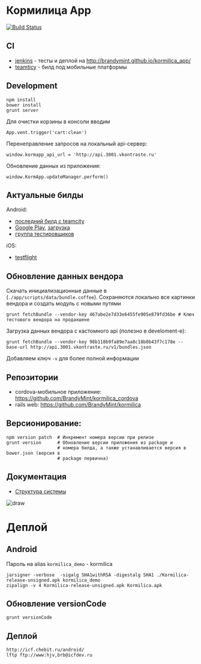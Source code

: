 Кормилица App
=============

[![Build Status](http://jenkins.icfdev.ru/buildStatus/icon?job=kormilica_app)](http://jenkins.icfdev.ru/job/kormilica_app/)

CI
--

* [jenkins](http://jenkins.icfdev.ru/job/kormilica_app/) - тесты и деплой на http://brandymint.github.io/kormilica_app/
* [teamticy](http://teamcity.brandymint.ru/viewType.html?buildTypeId=Kormilica_BuildAndUpload) - билд под мобильные платформы


Development
-----------

    npm install
    bower install
    grunt server

Для очистки корзины в консоли вводим

    App.vent.trigger('cart:clean')

Перенеправление запросов на локальный api-сервер:

    window.kormapp_api_url = 'http://api.3001.vkontraste.ru'

Обновление данных из приложения:

    window.KormApp.updateManager.perform()

Актуальные билды
----------------

Android:

* [последний билд с teamcity](http://icf.chebit.ru/android/Kormilica.apk)
* [Google Play](https://play.google.com/store/apps/details?id=com.brandymint.kormilica), [загрузка](https://play.google.com/apps/publish/?dev_acc=15071385602273245111#ApkPlace:p=com.brandymint.kormilica)
* [группа тестировщиков](https://plus.google.com/communities/111507310547613506785)


iOS:

* [testflight](https://www.testflightapp.com/dashboard/applications/1062985/builds/)

Обновление данных вендора
--------------------------

Скачать инициализационные данные в (`./app/scripts/data/bundle.coffee`). Сохраняются локально все картинки вендора и создать модуль с новыми путями

    grunt fetchBundle --vendor-key 467abe2e7d33e6455fe905e879fd36be # Ключ тестового вендора на продакшене

Загрузка данных вендора с кастомного api (полезно в develoment-е):

    grunt fetchBundle --vendor-key 98b118b9fa89e7aa8c18b0b43f7c178e --base-url http://api.3001.vkontraste.ru/v1/bundles.json

Добавляем ключ `-v` для более полной информации
    
Репозитории
------------

* cordova-мобильное приложение: https://github.com/BrandyMint/kormilica_cordova
* rails web: https://github.com/BrandyMint/kormilica

Версионирование:
-----------

    npm version patch  # Инкремент номера версии при релизе
    grunt version      # Обновление версии приложения из package и
                       # номера билда, а также устанавливается версия в bower.json (версия в
                       # package первична)

Документация
-----

* [Структура системы](https://docs.google.com/drawings/d/1byyyI0WgBEKYeN7blmk7f2t20GMzyzR1Gl8JfR-ApSk/edit?usp=sharing)

![draw](https://docs.google.com/drawings/d/1byyyI0WgBEKYeN7blmk7f2t20GMzyzR1Gl8JfR-ApSk/pub?w=795&amp;h=372)


Деплой
======

Android
-------

Пароль на alias `kormilica_demo` - kormilica

    jarsigner -verbose  -sigalg SHA1withRSA -digestalg SHA1 ./Kormilica-release-unsigned.apk kormilica_demo
    zipalign -v 4 Kormilica-release-unsigned.apk Kormilica.apk


Обновление versionCode
----------------------

    grunt versionCode


Деплой
------

    http://icf.chebit.ru/android/
    lftp ftp://www:hjv,brb@icfdev.ru
